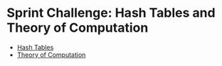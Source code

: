 # Sprint Challenge: Hash Tables and Theory of Computation

* [Hash Tables](hash-tables/)
* [Theory of Computation](theory/)
